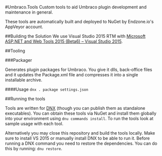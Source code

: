 #Umbraco.Tools
Custom tools to aid Umbraco plugin development and maintenance in general.

These tools are automatically built and deployed to NuGet by Endzone.io's AppVeyor account.

##Building the Solution
We use Visual Studio 2015 RTM with [Microsoft ASP.NET and Web Tools 2015 (Beta6) – Visual Studio 2015](http://www.microsoft.com/en-us/download/details.aspx?id=48222).

##Tooling

###Packager

Generates plugin packages for Umbraco. You give it dlls, back-office files and it updates the Package.xml file and compresses it into a single installable archive.

####Usage
`dnx . package settings.json`

##Running the tools

Tools are written for [DNX](http://docs.asp.net/en/latest/dnx/overview.html) (though you can publish them as standalone executables). You can obtain these tools via NuGet and install them globally into your environment using `dnu commands install`. 
To run the tools look at sample usage with each tool.

Alternatively you may close this repository and build the tools locally. Make sure to install VS 2015 or manually install DNX to be able to run it. Before running a DNX command you need to restore the dependencies. You can do this by running: `dnu restore`.


